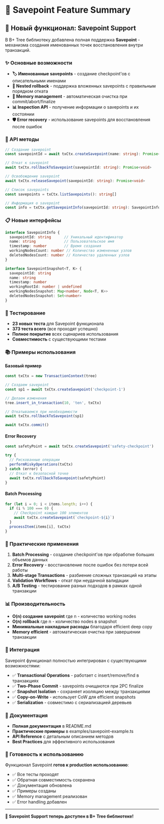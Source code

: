 # 💾 Savepoint Feature Summary

## 🎉 Новый функционал: Savepoint Support

В B+ Tree библиотеку добавлена полная поддержка **Savepoint** - механизма создания именованных точек восстановления внутри транзакций.

### ✨ Основные возможности

- **🏷️ Именованные savepoints** - создание checkpoint'ов с описательными именами
- **🔄 Nested rollback** - поддержка вложенных savepoints с правильным порядком отката
- **🧠 Memory management** - автоматическая очистка при commit/abort/finalize
- **📊 Inspection API** - получение информации о savepoints и их состоянии
- **🛡️ Error recovery** - использование savepoints для восстановления после ошибок

### 🔧 API методы

```typescript
// Создание savepoint
const savepointId = await txCtx.createSavepoint(name: string): Promise<string>

// Откат к savepoint
await txCtx.rollbackToSavepoint(savepointId: string): Promise<void>

// Освобождение savepoint
await txCtx.releaseSavepoint(savepointId: string): Promise<void>

// Список savepoints
const savepoints = txCtx.listSavepoints(): string[]

// Информация о savepoint
const info = txCtx.getSavepointInfo(savepointId: string): SavepointInfo | undefined
```

### 📋 Новые интерфейсы

```typescript
interface SavepointInfo {
  savepointId: string      // Уникальный идентификатор
  name: string             // Пользовательское имя
  timestamp: number        // Время создания
  workingNodesCount: number // Количество измененных узлов
  deletedNodesCount: number // Количество удаленных узлов
}

interface SavepointSnapshot<T, K> {
  savepointId: string
  name: string
  timestamp: number
  workingRootId: number | undefined
  workingNodesSnapshot: Map<number, Node<T, K>>
  deletedNodesSnapshot: Set<number>
}
```

### 🧪 Тестирование

- **23 новых теста** для Savepoint функционала
- **373 теста всего** (все проходят успешно)
- **Полное покрытие** всех сценариев использования
- **Совместимость** с существующими тестами

### 📚 Примеры использования

#### Базовый пример
```typescript
const txCtx = new TransactionContext(tree)

// Создаем savepoint
const sp1 = await txCtx.createSavepoint('checkpoint-1')

// Делаем изменения
tree.insert_in_transaction(10, 'ten', txCtx)

// Откатываемся при необходимости
await txCtx.rollbackToSavepoint(sp1)

await txCtx.commit()
```

#### Error Recovery
```typescript
const safetyPoint = await txCtx.createSavepoint('safety-checkpoint')

try {
  // Рискованные операции
  performRiskyOperations(txCtx)
} catch (error) {
  // Откат к безопасной точке
  await txCtx.rollbackToSavepoint(safetyPoint)
}
```

#### Batch Processing
```typescript
for (let i = 0; i < items.length; i++) {
  if (i % 100 === 0) {
    // Checkpoint каждые 100 элементов
    await txCtx.createSavepoint(`checkpoint-${i}`)
  }
  processItem(items[i], txCtx)
}
```

### 🚀 Практические применения

1. **Batch Processing** - создание checkpoint'ов при обработке больших объемов данных
2. **Error Recovery** - восстановление после ошибок без потери всей работы
3. **Multi-stage Transactions** - разбиение сложных транзакций на этапы
4. **Validation Workflows** - откат при неудачной валидации
5. **A/B Testing** - тестирование разных подходов в рамках одной транзакции

### 📊 Производительность

- **O(n) создание savepoint** где n - количество working nodes
- **O(n) rollback** где n - количество nodes в snapshot
- **Минимальные накладные расходы** благодаря efficient deep copy
- **Memory efficient** - автоматическая очистка при завершении транзакции

### 🔗 Интеграция

Savepoint функционал полностью интегрирован с существующими возможностями:

- ✅ **Transactional Operations** - работает с insert/remove/find в транзакциях
- ✅ **Two-Phase Commit** - savepoints очищаются при 2PC finalize
- ✅ **Snapshot Isolation** - сохраняет изоляцию между транзакциями
- ✅ **Copy-on-Write** - использует CoW для efficient snapshots
- ✅ **Serialization** - совместимо с сериализацией деревьев

### 📖 Документация

- **Полная документация** в README.md
- **Практические примеры** в examples/savepoint-example.ts
- **API Reference** с детальным описанием методов
- **Best Practices** для эффективного использования

### 🎯 Готовность к использованию

Функционал Savepoint **готов к production использованию**:

- ✅ Все тесты проходят
- ✅ Обратная совместимость сохранена
- ✅ Документация обновлена
- ✅ Примеры созданы
- ✅ Memory management реализован
- ✅ Error handling добавлен

---

**🚀 Savepoint Support теперь доступен в B+ Tree библиотеке!**